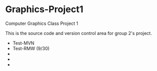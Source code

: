 Graphics-Project1
=================
Computer Graphics Class Project 1

This is the source code and version control area for group 2's project.

* Test-MVN
* Test-RMW (9/30)
*
*
*